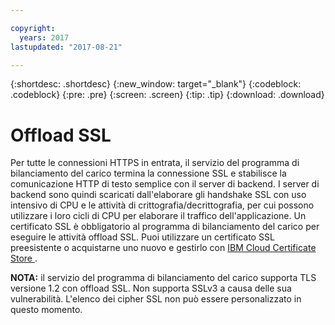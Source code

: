 ```yaml
---

copyright:
  years: 2017
lastupdated: "2017-08-21"

---
```


{:shortdesc: .shortdesc}
{:new_window: target="_blank"}
{:codeblock: .codeblock}
{:pre: .pre}
{:screen: .screen}
{:tip: .tip}
{:download: .download}

# Offload SSL

Per tutte le connessioni HTTPS in entrata, il servizio del programma di bilanciamento del carico termina la connessione SSL e stabilisce la comunicazione HTTP di testo semplice con il server di backend. I server di backend sono quindi scaricati dall'elaborare gli handshake SSL con uso intensivo di CPU e le attività di crittografia/decrittografia, per cui possono utilizzare i loro cicli di CPU per elaborare il traffico dell'applicazione. Un certificato SSL è obbligatorio al programma di bilanciamento del carico per eseguire le attività offload SSL. Puoi utilizzare un certificato SSL preesistente o acquistarne uno nuovo e gestirlo con [IBM Cloud Certificate Store ](https://control.softlayer.com/security/sslcerts). 

**NOTA:** il servizio del programma di bilanciamento del carico supporta TLS versione 1.2 con offload SSL. Non supporta SSLv3 a causa delle sua vulnerabilità. L'elenco dei cipher SSL non può essere personalizzato in questo momento. 
